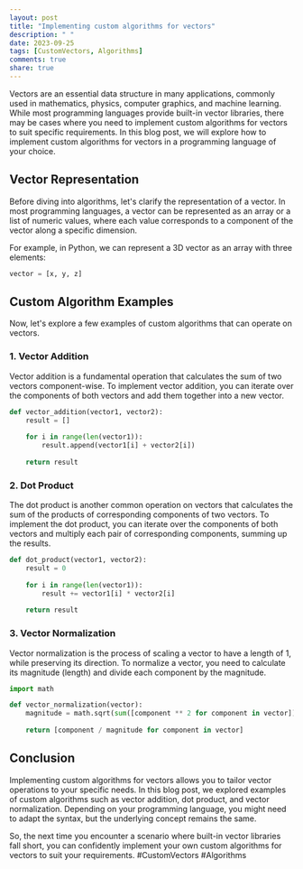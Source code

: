 ```yaml
---
layout: post
title: "Implementing custom algorithms for vectors"
description: " "
date: 2023-09-25
tags: [CustomVectors, Algorithms]
comments: true
share: true
---
```


Vectors are an essential data structure in many applications, commonly used in mathematics, physics, computer graphics, and machine learning. While most programming languages provide built-in vector libraries, there may be cases where you need to implement custom algorithms for vectors to suit specific requirements. In this blog post, we will explore how to implement custom algorithms for vectors in a programming language of your choice.

## Vector Representation

Before diving into algorithms, let's clarify the representation of a vector. In most programming languages, a vector can be represented as an array or a list of numeric values, where each value corresponds to a component of the vector along a specific dimension.

For example, in Python, we can represent a 3D vector as an array with three elements:

```python
vector = [x, y, z]
```

## Custom Algorithm Examples

Now, let's explore a few examples of custom algorithms that can operate on vectors.

### 1. Vector Addition

Vector addition is a fundamental operation that calculates the sum of two vectors component-wise. To implement vector addition, you can iterate over the components of both vectors and add them together into a new vector.

```python
def vector_addition(vector1, vector2):
    result = []
    
    for i in range(len(vector1)):
        result.append(vector1[i] + vector2[i])
    
    return result
```

### 2. Dot Product

The dot product is another common operation on vectors that calculates the sum of the products of corresponding components of two vectors. To implement the dot product, you can iterate over the components of both vectors and multiply each pair of corresponding components, summing up the results.

```python
def dot_product(vector1, vector2):
    result = 0
    
    for i in range(len(vector1)):
        result += vector1[i] * vector2[i]
    
    return result
```

### 3. Vector Normalization

Vector normalization is the process of scaling a vector to have a length of 1, while preserving its direction. To normalize a vector, you need to calculate its magnitude (length) and divide each component by the magnitude.

```python
import math

def vector_normalization(vector):
    magnitude = math.sqrt(sum([component ** 2 for component in vector]))
    
    return [component / magnitude for component in vector]
```

## Conclusion

Implementing custom algorithms for vectors allows you to tailor vector operations to your specific needs. In this blog post, we explored examples of custom algorithms such as vector addition, dot product, and vector normalization. Depending on your programming language, you might need to adapt the syntax, but the underlying concept remains the same.

So, the next time you encounter a scenario where built-in vector libraries fall short, you can confidently implement your own custom algorithms for vectors to suit your requirements. #CustomVectors #Algorithms